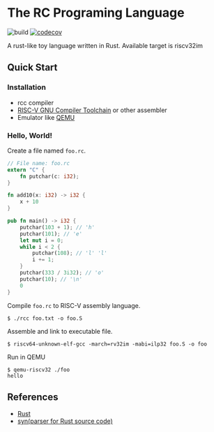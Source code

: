 # The RC Programing Language
![build](https://github.com/ChiangYintso/rc/workflows/build/badge.svg)
[![codecov](https://codecov.io/gh/ChiangYintso/rc/branch/main/graph/badge.svg?token=FSSV4INNPZ)](https://codecov.io/gh/ChiangYintso/rc)

A rust-like toy language written in Rust. Available target is riscv32im

## Quick Start

### Installation
- rcc compiler
- [RISC-V GNU Compiler Toolchain](https://github.com/riscv/riscv-gnu-toolchain) or other assembler
- Emulator like [QEMU](https://github.com/qemu/qemu)

### Hello, World!
Create a file named `foo.rc`.
```rust
// File name: foo.rc
extern "C" {
    fn putchar(c: i32);
}

fn add10(x: i32) -> i32 {
    x + 10
}

pub fn main() -> i32 {
    putchar(103 + 1); // 'h'
    putchar(101); // 'e'
    let mut i = 0;
    while i < 2 {
        putchar(108); // 'l' 'l'
        i += 1;
    }
    putchar(333 / 3i32); // 'o'
    putchar(10); // '\n'
    0
}
```
Compile `foo.rc` to RISC-V assembly language.
```shell
$ ./rcc foo.txt -o foo.S
```

Assemble and link to executable file.
```shell
$ riscv64-unknown-elf-gcc -march=rv32im -mabi=ilp32 foo.S -o foo
```

Run in QEMU
```shell
$ qemu-riscv32 ./foo
hello
```

## References
- [Rust](https://github.com/rust-lang/rust)
- [syn(parser for Rust source code)](https://github.com/dtolnay/syn)
